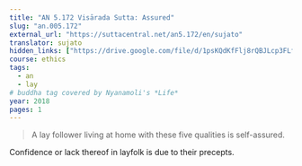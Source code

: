 ```yaml
---
title: "AN 5.172 Visārada Sutta: Assured"
slug: "an.005.172"
external_url: "https://suttacentral.net/an5.172/en/sujato"
translator: sujato
hidden_links: ["https://drive.google.com/file/d/1psKQdKfFlj8rQBJLcp3FLfZJLO-wGZfj/view?usp=drivesdk"]
course: ethics
tags:
  - an
  - lay
# buddha tag covered by Nyanamoli's *Life*
year: 2018
pages: 1
---
```


> A lay follower living at home with these five qualities is self-assured.

Confidence or lack thereof in layfolk is due to their precepts.

